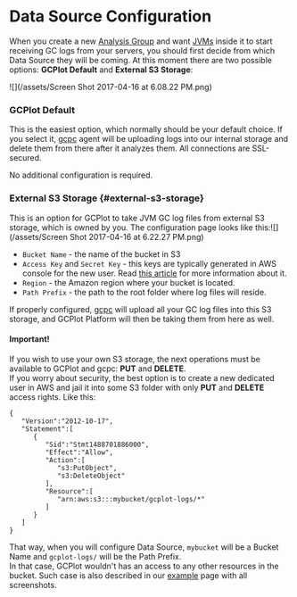 # Data Source Configuration

When you create a new [Analysis Group](/gcplot-overview/analyze-groups.md) and want [JVMs](/gcplot-overview/analyze-groups.md#jvms) inside it to start receiving GC logs from your servers, you should first decide from which Data Source they will be coming. At this moment there are two possible options: **GCPlot Default** and **External S3 Storage**:

![](/assets/Screen Shot 2017-04-16 at 6.08.22 PM.png)

### GCPlot Default

This is the easiest option, which normally should be your default choice. If you select it, [gcpc](/log-files-processing/connector-installation-and-configuration.md) agent will be uploading logs into our internal storage and delete them from there after it analyzes them. All connections are SSL-secured.

No additional configuration is required.

### External S3 Storage {#external-s3-storage}

This is an option for GCPlot to take JVM GC log files from external S3 storage, which is owned by you. The configuration page looks like this:![](/assets/Screen Shot 2017-04-16 at 6.22.27 PM.png)

* `Bucket Name` - the name of the bucket in S3
* `Access Key` and `Secret Key` - this keys are typically generated in AWS console for the new user. Read [this article](https://aws.amazon.com/blogs/security/wheres-my-secret-access-key/) for more information about it.
* `Region` - the Amazon region where your bucket is located.
* `Path Prefix` - the path to the root folder where log files will reside.

If properly configured, [gcpc](/log-files-processing/connector-installation-and-configuration.md) will upload all your GC log files into this S3 storage, and GCPlot Platform will then be taking them from here as well.

#### Important!

If you wish to use your own S3 storage, the next operations must be available to GCPlot and gcpc: **PUT** and **DELETE**.  
If you worry about security, the best option is to create a new dedicated user in AWS and jail it into some S3 folder with only **PUT** and **DELETE** access rights. Like this:

```
{
   "Version":"2012-10-17",
   "Statement":[
      {
         "Sid":"Stmt1488701886000",
         "Effect":"Allow",
         "Action":[
            "s3:PutObject",
            "s3:DeleteObject"
         ],
         "Resource":[
            "arn:aws:s3:::mybucket/gcplot-logs/*"
         ]
      }
   ]
}
```

That way, when you will configure Data Source, `mybucket` will be a Bucket Name and `gcplot-logs/` will be the Path Prefix.  
In that case, GCPlot wouldn't has an access to any other resources in the bucket. Such case is also described in our [example](/log-files-processing/example.md) page with all screenshots.

